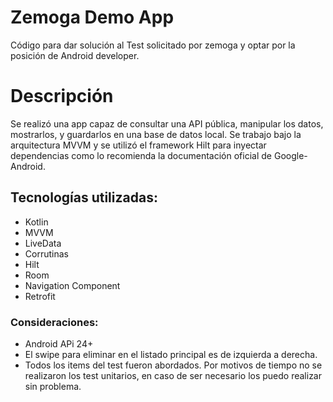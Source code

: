 # Zemoga Demo App
Código para dar solución al Test solicitado por zemoga y optar por la posición de Android developer.

# Descripción

Se realizó una app capaz de consultar una API pública, manipular los datos, mostrarlos, y guardarlos en una base de datos local. Se trabajo bajo la arquitectura MVVM
y se utilizó el framework Hilt para inyectar dependencias como lo recomienda la documentación oficial de Google-Android. 

## Tecnologías utilizadas:

* Kotlin
* MVVM
* LiveData
* Corrutinas
* Hilt
* Room
* Navigation Component
* Retrofit

### Consideraciones: 
* Android APi 24+
* El swipe para eliminar en el listado principal es de izquierda a derecha. 
* Todos los items del test fueron abordados. Por motivos de tiempo no se realizaron los test unitarios, en caso de ser necesario los puedo realizar sin problema.  
